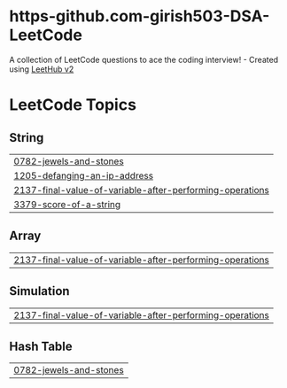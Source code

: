 # https-github.com-girish503-DSA-LeetCode
A collection of LeetCode questions to ace the coding interview! - Created using [LeetHub v2](https://github.com/arunbhardwaj/LeetHub-2.0)

<!---LeetCode Topics Start-->
# LeetCode Topics
## String
|  |
| ------- |
| [0782-jewels-and-stones](https://github.com/girish503/https-github.com-girish503-DSA-LeetCode/tree/master/0782-jewels-and-stones) |
| [1205-defanging-an-ip-address](https://github.com/girish503/https-github.com-girish503-DSA-LeetCode/tree/master/1205-defanging-an-ip-address) |
| [2137-final-value-of-variable-after-performing-operations](https://github.com/girish503/https-github.com-girish503-DSA-LeetCode/tree/master/2137-final-value-of-variable-after-performing-operations) |
| [3379-score-of-a-string](https://github.com/girish503/https-github.com-girish503-DSA-LeetCode/tree/master/3379-score-of-a-string) |
## Array
|  |
| ------- |
| [2137-final-value-of-variable-after-performing-operations](https://github.com/girish503/https-github.com-girish503-DSA-LeetCode/tree/master/2137-final-value-of-variable-after-performing-operations) |
## Simulation
|  |
| ------- |
| [2137-final-value-of-variable-after-performing-operations](https://github.com/girish503/https-github.com-girish503-DSA-LeetCode/tree/master/2137-final-value-of-variable-after-performing-operations) |
## Hash Table
|  |
| ------- |
| [0782-jewels-and-stones](https://github.com/girish503/https-github.com-girish503-DSA-LeetCode/tree/master/0782-jewels-and-stones) |
<!---LeetCode Topics End-->